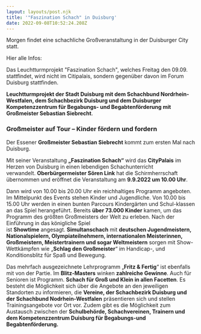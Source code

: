 ```yaml
---
layout: layouts/post.njk
title: '"Faszination Schach" in Duisburg'
date: 2022-09-08T10:52:24.208Z
---
```

Morgen findet eine schachliche Großveranstaltung in der Duisburger City statt.

Hier alle Infos:

Das Leuchtturmprojekt "Faszination Schach", welches Freitag den 09.09.  stattfindet, wird nicht im Citipalais, sondern gegenüber davon im Forum Duisburg stattfinden.

**Leuchtturmprojekt der Stadt Duisburg mit dem Schachbund Nordrhein-Westfalen, dem Schachbezirk Duisburg und dem Duisburger Kompetenzzentrum für Begabungs- und Begabtenförderung mit Großmeister Sebastian Siebrecht**.

### Großmeister auf Tour – Kinder fördern und fordern

Der Essener **Großmeister Sebastian Siebrecht** kommt zum ersten Mal nach Duisburg.

Mit seiner Veranstaltung **„Faszination Schach“** wird das **CityPalais** im Herzen von Duisburg in einen lebendigen Schachunterricht verwandelt. **Oberbürgermeister Sören Link** hat die Schirmherrschaft übernommen und eröffnet die Veranstaltung am **9.9.2022 um 10.00 Uhr**.

Dann wird von 10.00 bis 20.00 Uhr ein reichhaltiges Programm angeboten. Im Mittelpunkt des Events stehen Kinder und Jugendliche. Von 10.00 bis 15.00 Uhr werden in einen bunten Parcours Kindergärten und Schul-klassen an das Spiel herangeführt. Bereits **über 73.000 Kinder** kamen, um das Programm des größten Großmeisters der Welt zu erleben. Nach der Einführung in das königliche Spiel  ist **Showtime** angesagt. **Simultanschach** mit **deutschen Jugendmeistern, Nationalspielern, Olympiateilnehmern, internationalen Meisterinnen, Großmeistern, Meistertrainern und sogar Weltmeistern** sorgen mit Show-Wettkämpfen wie „**Schlag den Großmeister**“ im Handicap-, und Konditionsblitz für Spaß und Bewegung.

Das mehrfach ausgezeichnete Lehrprogramm „**Fritz & Fertig**“ ist ebenfalls mit von der Partie. Im **Blitz-Masters** winken **zahlreiche Gewinne**. Auch für Senioren ist Programm. **Schach für Groß und Klein in allen Facetten**. Es besteht die Möglichkeit sich über die Angebote an den jeweiligen Standorten zu informieren, die **Vereine, der Schachbezirk Duisburg und der Schachbund Nodrhein-Westfalen** präsentieren sich und stellen Trainingsangebote vor Ort vor. Zudem gibt es die Möglichkeit zum Austausch zwischen der **Schulbehörde, Schachvereinen, Trainern und dem Kompetenzzentrum Duisburg für Begabungs-und Begabtenförderung.**